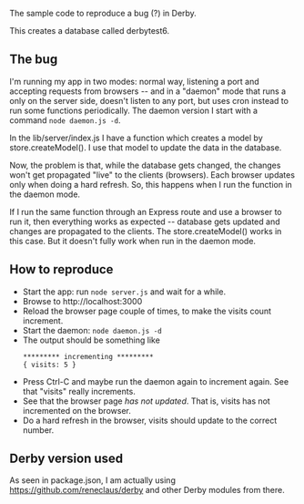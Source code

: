 The sample code to reproduce a bug (?) in Derby. 

This creates a database called derbytest6.

## The bug

I'm running my app in two modes: normal way, listening a port and accepting requests from browsers --  and in a "daemon" mode that runs a only on the server side, doesn't listen to any port, but uses cron instead to run some functions periodically. The daemon version I start with a command `node daemon.js -d`.

In the lib/server/index.js I have a function which creates a model by store.createModel(). I use that model to update the data in the database. 

Now, the problem is that, while the database gets changed, the changes won't get propagated "live" to the clients (browsers). Each browser updates only when doing a hard refresh. So, this happens when I run the function in the daemon mode.

If I run the same function through an Express route and use a browser to run it, then everything works as expected -- database gets updated and changes are propagated to the clients. The store.createModel() works in this case. But it doesn't fully work when run in the daemon mode.

## How to reproduce

- Start the app: run `node server.js` and wait for a while.
- Browse to http://localhost:3000
- Reload the browser page couple of times, to make the visits count increment.
- Start the daemon: `node daemon.js -d`
- The output should be something like 
	```
	********* incrementing *********
	{ visits: 5 }
	```
- Press Ctrl-C and maybe run the daemon again to increment again. See that "visits" really increments.
- See that the browser page *has not updated*. That is, visits has not incremented on the browser.
- Do a hard refresh in the browser, visits should update to the correct number.

## Derby version used

As seen in package.json, I am actually using https://github.com/reneclaus/derby and other Derby modules from there.
